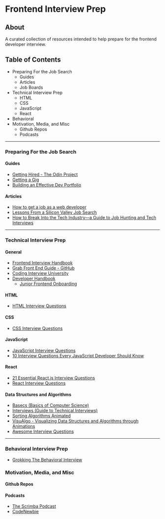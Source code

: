 # Frontend Interview Prep

## About
A curated collection of resources intended to help prepare for the frontend developer interview. 

## Table of Contents
- Preparing For the Job Search
  - Guides
  - Articles
  - Job Boards
- Technical Interview Prep
  - HTML
  - CSS
  - JavaScript
  - React
- Behavioral
- Motivation, Media, and Misc
  - Github Repos 
  - Podcasts 
---
### Preparing For the Job Search
#### Guides
- [Getting Hired - The Odin Project](https://www.theodinproject.com/paths/full-stack-javascript/courses/getting-hired)
- [Getting a Gig](https://github.com/cassidoo/getting-a-gig)
- [Building an Effective Dev Portfolio](https://storage.googleapis.com/joshwcomeau/building-an-effective-dev-portfolio.pdf)

#### Articles
- [How to get a job as a web developer](http://web.archive.org/web/20160925155912/http://www.happybearsoftware.com/how-to-get-a-programmer-job.html)
- [Lessons From a Silicon Valley Job Search](https://robertheaton.com/2014/03/07/lessons-from-a-silicon-valley-job-search/)
- [How to Break Into the Tech Industry—a Guide to Job Hunting and Tech Interviews](https://haseebq.com/how-to-break-into-tech-job-hunting-and-interviews/)
---
### Technical Interview Prep
#### General
- [Frontend Interview Handbook](https://frontendinterviewhandbook.com/)
- [Grab Front End Guide - GitHub](https://github.com/grab/front-end-guide)
- [Coding Interview University](https://github.com/jwasham/coding-interview-university)
- [Developer Handbook](https://github.com/apptension/developer-handbook)
  - [Junior Frontend Onboarding](https://github.com/apptension/developer-handbook/blob/master/Onboarding/Junior/Frontend%20Developer.md) 

#### HTML
- [HTML Interview Questions](https://www.interviewbit.com/html-interview-questions/)
#### CSS
- [CSS Interview Questions](https://www.interviewbit.com/css-interview-questions/)
#### JavaScript
- [JavaScript Interview Questions](https://www.interviewbit.com/javascript-interview-questions/)
- [10 Interview Questions Every JavaScript Developer Should Know](https://medium.com/javascript-scene/10-interview-questions-every-javascript-developer-should-know-6fa6bdf5ad95)
#### React
- [21 Essential React.js Interview Questions](https://www.toptal.com/react/interview-questions)
- [React Interview Questions](https://www.interviewbit.com/react-interview-questions/)
#### Data Structures and Algorithms
- [Basecs (Basics of Computer Science)](https://medium.com/basecs/tagged/data-structures)
- [Interviews (Guide to Technical Interviews)](https://github.com/kdn251/interviews)
- [Sorting Algorithms Animated](https://www.toptal.com/developers/sorting-algorithms)
- [VisuAlgo - Visualizing Data Structures and Algorithms through Animations](https://visualgo.net/en)
- [Awesome Interview Questions](https://github.com/DopplerHQ/awesome-interview-questions#javascript)
---
### Behavioral Interview Prep
- [Grokking The Behavioral Interview](https://www.educative.io/courses/grokking-the-behavioral-interview)
### Motivation, Media, and Misc

#### Github Repos

#### Podcasts
- [The Scrimba Podcast](https://open.spotify.com/show/1oJamVudy2v3oSJTejUyus)
- [CodeNewbie](https://www.codenewbie.org/podcast)
